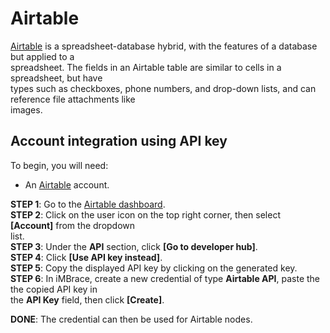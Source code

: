
# Airtable

[Airtable](https://www.airtable.com) is a spreadsheet-database hybrid, with the features of a database but applied to a  
spreadsheet. The fields in an Airtable table are similar to cells in a spreadsheet, but have  
types such as checkboxes, phone numbers, and drop-down lists, and can reference file attachments like  
images.  

## Account integration using API key  

To begin, you will need:  

- An [Airtable](https://www.airtable.com) account.  

**STEP 1**: Go to the [Airtable dashboard](https://www.airtable.com).  
**STEP 2**: Click on the user icon on the top right corner, then select **[Account]** from the dropdown  
list.  
**STEP 3**: Under the **API** section, click **[Go to developer hub]**.  
**STEP 4**: Click **[Use API key instead]**.  
**STEP 5**: Copy the displayed API key by clicking on the generated key.  
**STEP 6**: In iMBrace, create a new credential of type **Airtable API**, paste the the copied API key in  
the **API Key** field, then click **[Create]**.  

**DONE**: The credential can then be used for Airtable nodes.


